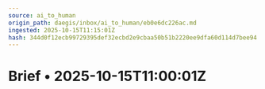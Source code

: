 ```yaml
---
source: ai_to_human
origin_path: daegis/inbox/ai_to_human/eb0e6dc226ac.md
ingested: 2025-10-15T11:15:01Z
hash: 344d0f12ecb99729395def32ecbd2e9cbaa50b51b2220ee9dfa60d114d7bee94
---
```

# Brief • 2025-10-15T11:00:01Z

